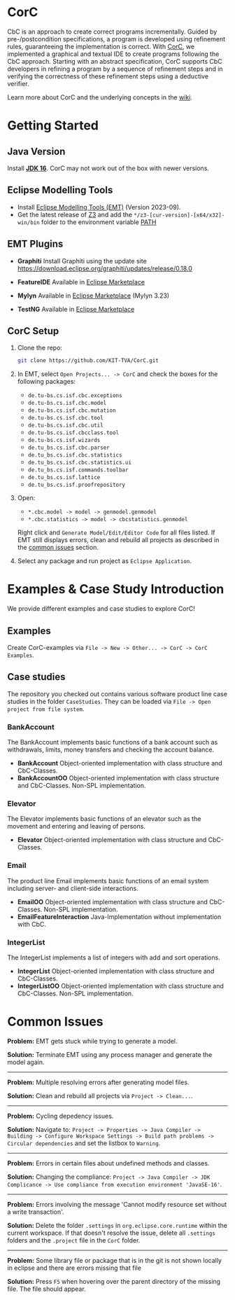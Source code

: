 # CorC

CbC is an approach to create correct programs incrementally. Guided by pre-/postcondition specifications, a program is developed using refinement rules, guaranteeing the implementation is correct. With [CorC](https://github.com/KIT-TVA/CorC/wiki), we implemented a graphical and textual IDE to create programs following the CbC approach. Starting with an abstract specification, CorC supports CbC developers in refining a program by a sequence of refinement steps and in verifying the correctness of these refinement steps using a deductive verifier.

Learn more about CorC and the underlying concepts in the [wiki](https://github.com/KIT-TVA/CorC/wiki).

# Getting Started
## Java Version
Install [**JDK 16**](https://www.oracle.com/java/technologies/javase/jdk16-archive-downloads.html). CorC may not work out of the box with newer versions.
## Eclipse Modelling Tools
- Install [Eclipse Modelling Tools (EMT)](https://www.eclipse.org/downloads/packages/release/2023-09/r/eclipse-modeling-tools) (Version 2023-09). 
- Get the latest release of [Z3](https://github.com/Z3Prover/z3/releases) and add the `*/z3-[cur-version]-[x64/x32]-win/bin` folder to the environment variable [PATH](https://www.wikihow.com/Change-the-PATH-Environment-Variable-on-Windows)

## EMT Plugins
- **Graphiti** Install Graphiti using the update site https://download.eclipse.org/graphiti/updates/release/0.18.0

- **FeatureIDE** Available in [Eclipse Marketplace](https://marketplace.eclipse.org/content/featureide)

- **Mylyn** Available in [Eclipse Marketplace](https://marketplace.eclipse.org/content/mylyn) (Mylyn 3.23)

- **TestNG** Available in [Eclipse Marketplace](https://marketplace.eclipse.org/content/testng-eclipse)

## CorC Setup
1. Clone the repo:
    ```sh
    git clone https://github.com/KIT-TVA/CorC.git
    ```
2. In EMT, select `Open Projects... -> CorC` and check the boxes for the following packages:
    - `de.tu-bs.cs.isf.cbc.exceptions`
    - `de.tu-bs.cs.isf.cbc.model`
    - `de.tu-bs.cs.isf.cbc.mutation`
    - `de.tu-bs.cs.isf.cbc.tool`
    - `de.tu-bs.cs.isf.cbc.util`
    - `de.tu-bs.cs.isf.cbcclass.tool`
    - `de.tu-bs.cs.isf.wizards`
    - `de.tu_bs.cs.isf.cbc.parser`
    - `de.tu_bs.cs.isf.cbc.statistics`
    - `de.tu_bs.cs.isf.cbc.statistics.ui`
    - `de.tu_bs.cs.isf.commands.toolbar`
    - `de.tu_bs.cs.isf.lattice`
    - `de.tu_bs.cs.isf.proofrepository`

3.  Open:
    - `*.cbc.model -> model -> genmodel.genmodel`
    - `*.cbc.statistics -> model -> cbcstatistics.genmodel` 
    
    Right click and `Generate Model/Edit/Editor Code` for all files listed.
    If EMT still displays errors, clean and rebuild all projects as described in the [common issues](#common-issues) section.

4. Select any package and run project as `Eclipse Application`.

# Examples & Case Study Introduction
We provide different examples and case studies to explore CorC!
## Examples
Create CorC-examples via `File -> New -> Other... -> CorC -> CorC Examples`.
## Case studies
The repository you checked out contains various software product line case studies in the folder `CaseStudies`. They can be loaded via `File -> Open project from file system`. 
### BankAccount
The BankAccount implements basic functions of a bank account such as withdrawals, limits, money transfers and checking the account balance.
- **BankAccount** Object-oriented implementation with class structure and CbC-Classes.
- **BankAccountOO** Object-oriented implementation with class structure and CbC-Classes. Non-SPL implementation.
### Elevator
The Elevator implements basic functions of an elevator such as the movement and entering and leaving of persons.
- **Elevator** Object-oriented implementation with class structure and CbC-Classes.
### Email
The product line Email implements basic functions of an email system including server- and client-side interactions.
- **EmailOO** Object-oriented implementation with class structure and CbC-Classes. Non-SPL implementation.
- **EmailFeatureInteraction** Java-Implementation without implementation with CbC.
### IntegerList
The IntegerList implements a list of integers with add and sort operations.
- **IntegerList** Object-oriented implementation with class structure and CbC-Classes.
- **IntegerListOO** Object-oriented implementation with class structure and CbC-Classes. Non-SPL implementation.

# Common Issues

**Problem:** EMT gets stuck while trying to generate a model.

**Solution:** Terminate EMT using any process manager and generate the model again.

---

**Problem:** Multiple resolving errors after generating model files.

**Solution:** Clean and rebuild all projects via `Project -> Clean...`.

---

**Problem:** Cycling depedency issues.

**Solution:** Navigate to: `Project -> Properties -> Java Compiler -> Building -> Configure Workspace Settings -> Build path problems -> Circular dependencies` and set the listbox to `Warning`.

---

**Problem:** Errors in certain files about undefined methods and classes.

**Solution:** Changing the compliance: `Project -> Java Compiler -> JDK Complicance -> Use compliance from execution environment 'JavaSE-16'`.

---

**Problem:** Errors involving the message 'Cannot modify resource set without a write transaction'.

**Solution:** Delete the folder `.settings` in `org.eclipse.core.runtime` within the current workspace. If that doesn't resolve the issue, delete all `.settings` folders and the `.project` file in the `CorC` folder.

---

**Problem:** Some library file or package that is in the git is not shown locally in eclipse and there are errors missing that file

**Solution:** Press `F5` when hovering over the parent directory of the missing file. The file should appear.
